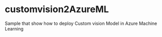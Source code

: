 # customvision2AzureML
Sample that show how to deploy Custom vision Model in Azure Machine Learning 
